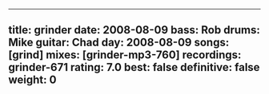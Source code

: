 
---
title: grinder
date: 2008-08-09
bass:	Rob
drums:	Mike
guitar:	Chad
day: 2008-08-09
songs: [grind]
mixes: [grinder-mp3-760]
recordings: grinder-671
rating: 7.0
best: false
definitive: false
weight: 0
---

